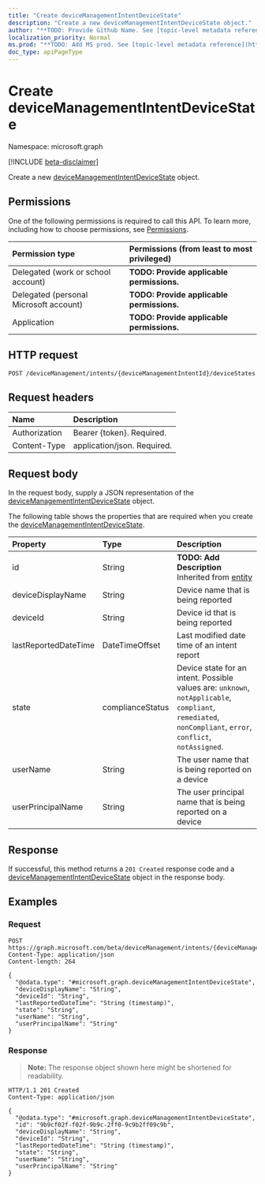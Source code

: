 ```yaml
---
title: "Create deviceManagementIntentDeviceState"
description: "Create a new deviceManagementIntentDeviceState object."
author: "**TODO: Provide Github Name. See [topic-level metadata reference](https://msgo.azurewebsites.net/add/document/guidelines/metadata.html#topic-level-metadata)**"
localization_priority: Normal
ms.prod: "**TODO: Add MS prod. See [topic-level metadata reference](https://msgo.azurewebsites.net/add/document/guidelines/metadata.html#topic-level-metadata)**"
doc_type: apiPageType
---
```


# Create deviceManagementIntentDeviceState
Namespace: microsoft.graph

[!INCLUDE [beta-disclaimer](../../includes/beta-disclaimer.md)]

Create a new [deviceManagementIntentDeviceState](../resources/devicemanagementintentdevicestate.md) object.

## Permissions
One of the following permissions is required to call this API. To learn more, including how to choose permissions, see [Permissions](/graph/permissions-reference).

|Permission type|Permissions (from least to most privileged)|
|:---|:---|
|Delegated (work or school account)|**TODO: Provide applicable permissions.**|
|Delegated (personal Microsoft account)|**TODO: Provide applicable permissions.**|
|Application|**TODO: Provide applicable permissions.**|

## HTTP request

<!-- {
  "blockType": "ignored"
}
-->
``` http
POST /deviceManagement/intents/{deviceManagementIntentId}/deviceStates
```

## Request headers
|Name|Description|
|:---|:---|
|Authorization|Bearer {token}. Required.|
|Content-Type|application/json. Required.|

## Request body
In the request body, supply a JSON representation of the [deviceManagementIntentDeviceState](../resources/devicemanagementintentdevicestate.md) object.

The following table shows the properties that are required when you create the [deviceManagementIntentDeviceState](../resources/devicemanagementintentdevicestate.md).

|Property|Type|Description|
|:---|:---|:---|
|id|String|**TODO: Add Description** Inherited from [entity](../resources/entity.md)|
|deviceDisplayName|String|Device name that is being reported|
|deviceId|String|Device id that is being reported|
|lastReportedDateTime|DateTimeOffset|Last modified date time of an intent report|
|state|complianceStatus|Device state for an intent. Possible values are: `unknown`, `notApplicable`, `compliant`, `remediated`, `nonCompliant`, `error`, `conflict`, `notAssigned`.|
|userName|String|The user name that is being reported on a device|
|userPrincipalName|String|The user principal name that is being reported on a device|



## Response

If successful, this method returns a `201 Created` response code and a [deviceManagementIntentDeviceState](../resources/devicemanagementintentdevicestate.md) object in the response body.

## Examples

### Request
<!-- {
  "blockType": "request",
  "name": "create_devicemanagementintentdevicestate_from_"
}
-->
``` http
POST https://graph.microsoft.com/beta/deviceManagement/intents/{deviceManagementIntentId}/deviceStates
Content-Type: application/json
Content-length: 264

{
  "@odata.type": "#microsoft.graph.deviceManagementIntentDeviceState",
  "deviceDisplayName": "String",
  "deviceId": "String",
  "lastReportedDateTime": "String (timestamp)",
  "state": "String",
  "userName": "String",
  "userPrincipalName": "String"
}
```


### Response
>**Note:** The response object shown here might be shortened for readability.
<!-- {
  "blockType": "response",
  "truncated": true,
  "@odata.type": "microsoft.graph.deviceManagementIntentDeviceState"
}
-->
``` http
HTTP/1.1 201 Created
Content-Type: application/json

{
  "@odata.type": "#microsoft.graph.deviceManagementIntentDeviceState",
  "id": "9b9cf02f-f02f-9b9c-2ff0-9c9b2ff09c9b",
  "deviceDisplayName": "String",
  "deviceId": "String",
  "lastReportedDateTime": "String (timestamp)",
  "state": "String",
  "userName": "String",
  "userPrincipalName": "String"
}
```

